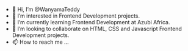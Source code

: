 - 👋 Hi, I’m @WanyamaTeddy
- 👀 I’m interested in Frontend Development projects.
- 🌱 I’m currently learning Frontend Development at Azubi Africa.
- 💞️ I’m looking to collaborate on HTML, CSS and Javascript Frontend Development projects.
- 📫 How to reach me ...

<!---
WanyamaTeddy/WanyamaTeddy is a ✨ special ✨ repository because its `README.md` (this file) appears on your GitHub profile.
You can click the Preview link to take a look at your changes.
--->
